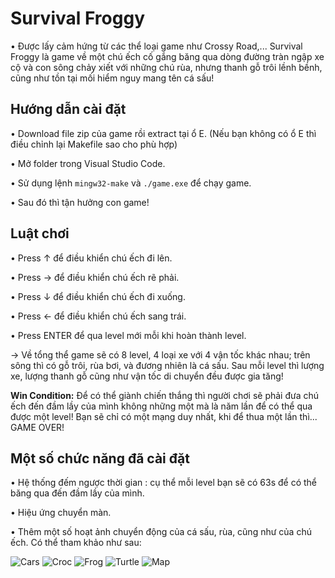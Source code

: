 # Survival Froggy
 • Được lấy cảm hứng từ các thể loại game như Crossy Road,... Survival Froggy là game về một chú ếch cố gắng băng qua dòng đường tràn ngập xe cộ và con sông chảy xiết với những chú rùa, nhưng thanh gỗ trôi lềnh bềnh, cũng như tồn tại mối hiểm nguy mang tên cá sấu! 
  
 ## Hướng dẫn cài đặt
  • Download file zip của game rồi extract tại ổ E. (Nếu bạn không có ổ E thì điều chỉnh lại Makefile sao cho phù hợp)
  
  • Mở folder trong Visual Studio Code.
  
  • Sử dụng lệnh `mingw32-make` và `./game.exe` để chạy game.
  
  • Sau đó thì tận hưởng con game!
 
 ## Luật chơi
  • Press ↑ để điều khiển chú ếch đi lên.
  
  • Press → để điều khiển chú ếch rẽ phải.
  
  • Press ↓ để điều khiển chú ếch đi xuống.
  
  • Press ← để điều khiển chú ếch sang trái.
  
  • Press ENTER để qua level mới mỗi khi hoàn thành level.
  
  -> Về tổng thể game sẽ có 8 level, 4 loại xe với 4 vận tốc khác nhau; trên sông thì có gỗ trôi, rùa bơi, và đương nhiên là cá sấu. Sau mỗi level thì lượng xe, lượng thanh gỗ cũng như vận tốc di chuyển đều được gia tăng!
  
  **Win Condition:** Để có thể giành chiến thắng thì người chơi sẽ phải đưa chú ếch đến đầm lầy của mình không những một mà là năm lần để có thể qua được một level! Bạn sẽ chỉ có một mạng duy nhất, khi để thua một lần thì... GAME OVER!
  
## Một số chức năng đã cài đặt
  • Hệ thống đếm ngược thời gian : cụ thể mỗi level bạn sẽ có 63s để có thể băng qua đến đầm lầy của mình.
  
  • Hiệu ứng chuyển màn.
  
  • Thêm một số hoạt ảnh chuyển động của cá sấu, rùa, cũng như của chú ếch. Có thể tham khảo như sau:
  
  ![Cars](https://user-images.githubusercontent.com/100585484/170363889-158e59dd-85e0-457e-84ac-07d1f024cf78.png)
  ![Croc](https://user-images.githubusercontent.com/100585484/170363966-1db3237c-4b7d-4b9a-82e1-0a39360cd25a.png)
  ![Frog](https://user-images.githubusercontent.com/100585484/170363977-b4a861a1-1e9b-4db1-97af-6458aa53027c.png)
  ![Turtle](https://user-images.githubusercontent.com/100585484/170364104-d125c2e5-c342-4425-b7b3-dd0c63d1f876.png)
  ![Map](https://user-images.githubusercontent.com/100585484/170364134-e6a28087-fc99-45f8-8d90-134b6bb7eecb.png)


  
   

